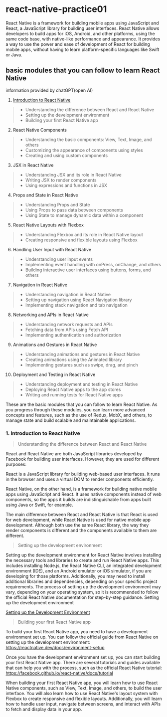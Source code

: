# react-native-practice01

React Native is a framework for building mobile apps using JavaScript and React, a JavaScript library for building user interfaces. React Native allows developers to build apps for iOS, Android, and other platforms, using the same code base, with native-like performance and appearance. It provides a way to use the power and ease of development of React for building mobile apps, without having to learn platform-specific languages like Swift or Java.

## basic modules that you can follow to learn React Native

information provided by chatGPT(open AI)

1. [Introduction to React Native](1-introduction-to-react-native)
> - Understanding the difference between React and React Native
> - Setting up the development environment
> - Building your first React Native app

2. React Native Components
> - Understanding the basic components: View, Text, Image, and others
> - Customizing the appearance of components using styles
> - Creating and using custom components

3. JSX in React Native
> - Understanding JSX and its role in React Native
> - Writing JSX to render components
> - Using expressions and functions in JSX

4. Props and State in React Native
> - Understanding Props and State
> - Using Props to pass data between components
> - Using State to manage dynamic data within a component

5. React Native Layouts with Flexbox
> - Understanding Flexbox and its role in React Native layout
> - Creating responsive and flexible layouts using Flexbox

6. Handling User Input with React Native
> - Understanding user input events
> - Implementing event handling with onPress, onChange, and others
> - Building interactive user interfaces using buttons, forms, and others

7. Navigation in React Native
> - Understanding navigation in React Native
> - Setting up navigation using React Navigation library
> - Implementing stack navigation and tab navigation

8. Networking and APIs in React Native
> - Understanding network requests and APIs
> - Fetching data from APIs using Fetch API
> - Implementing authentication and authorization

9. Animations and Gestures in React Native
> - Understanding animations and gestures in React Native
> - Creating animations using the Animated library
> - Implementing gestures such as swipe, drag, and pinch

10. Deployment and Testing in React Native
> - Understanding deployment and testing in React Native
> - Deploying React Native apps to the app stores
> - Writing and running tests for React Native apps

These are the basic modules that you can follow to learn React Native. As you progress through these modules, you can learn more advanced concepts and features, such as the use of Redux, MobX, and others, to manage state and build scalable and maintainable applications.


### 1. Introduction to React Native

> Understanding the difference between React and React Native

React and React Native are both JavaScript libraries developed by Facebook for building user interfaces. However, they are used for different purposes:

React is a JavaScript library for building web-based user interfaces. It runs in the browser and uses a virtual DOM to render components efficiently.

React Native, on the other hand, is a framework for building native mobile apps using JavaScript and React. It uses native components instead of web components, so the apps it builds are indistinguishable from apps built using Java or Swift, for example.

The main difference between React and React Native is that React is used for web development, while React Native is used for native mobile app development. Although both use the same React library, the way they render components is different and the components available to them are different.


> Setting up the development environment

Setting up the development environment for React Native involves installing the necessary tools and libraries to create and run React Native apps. This includes installing Node.js, the React Native CLI, an integrated development environment (IDE), and an Android emulator or iOS simulator, if you are developing for those platforms. Additionally, you may need to install additional libraries and dependencies, depending on your specific project requirements. The process of setting up the development environment may vary, depending on your operating system, so it is recommended to follow the official React Native documentation for step-by-step guidance.
Setting up the development environment

[Setting up the Development Environment](https://reactnative.dev/docs/environment-setup)

> Building your first React Native app

To build your first React Native app, you need to have a development environment set up. You can follow the official guide from React Native on setting up the development environment: https://reactnative.dev/docs/environment-setup

Once you have the development environment set up, you can start building your first React Native app. There are several tutorials and guides available that can help you with the process, such as the official React Native tutorial: https://facebook.github.io/react-native/docs/tutorial

When building your first React Native app, you will learn how to use React Native components, such as View, Text, Image, and others, to build the user interface. You will also learn how to use React Native's layout system with Flexbox to create responsive and flexible layouts. Additionally, you will learn how to handle user input, navigate between screens, and interact with APIs to fetch and display data in your app.
